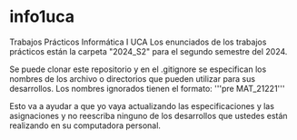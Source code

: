 
# info1uca

Trabajos Prácticos Informática I UCA
Los enunciados de los trabajos prácticos están la carpeta "2024_S2" para el segundo semestre del 2024.

Se puede clonar este repositorio y en el .gitignore se especifican los nombres de los archivo o directorios que pueden utilizar para sus desarrollos. Los nombres ignorados tienen el formato: '''pre MAT_21221'''

Esto va a ayudar a que yo vaya actualizando las especificaciones y las asignaciones y no reescriba ninguno de los desarrollos que ustedes están realizando en su computadora personal.
